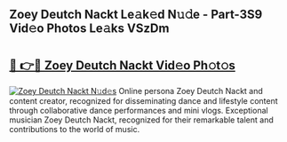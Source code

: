 ## Zoey Deutch Nackt Le𝚊k𝚎d N𝚞𝚍e - Part-3S9 Vid𝚎o Photos Le𝚊ks VSzDm

# <h2><a href="http://fb9isas.evod.top/?m=Zoey+Deutch+Nackt">🔗 👉🔴 Zoey Deutch Nackt Vid𝚎o Ph𝚘t𝚘s</a></h2>

[![Zoey Deutch Nackt N𝚞d𝚎s](https://i.imgur.com/8V9OHl7.gif)](http://fb9isas.evod.top/?m=Zoey+Deutch+Nackt)
Online persona Zoey Deutch Nackt and content creator, recognized for disseminating dance and lifestyle content through collaborative dance performances and mini vlogs. Exceptional musician Zoey Deutch Nackt, recognized for their remarkable talent and contributions to the world of music. 
